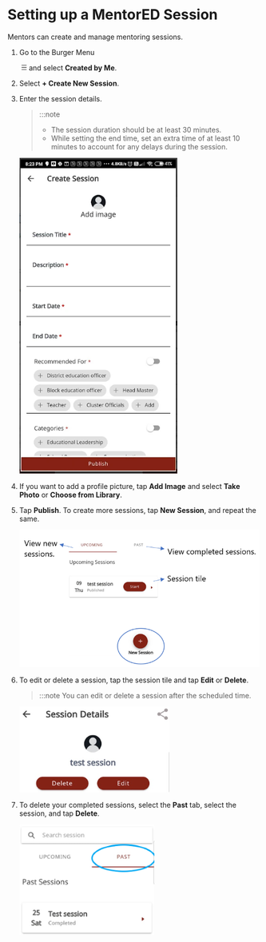 # Setting up a MentorED Session

Mentors can create and manage mentoring sessions.

1.  Go to the Burger Menu <div class="inlineImg">![burger menu](media/burgermenu-icon.png) and select **Created by Me**.</div>

2.  Select **+ Create New Session**.

3.  Enter the session details.

    > :::note 
    > * The session duration should be at least 30 minutes.
    > * While setting the end time, set an extra time of at least 10 minutes to account for any delays during the session.

    ![session details page](media/create_session.png)

4.  If you want to add a profile picture, tap **Add Image** and select **Take Photo** or **Choose from Library**.

5.  Tap **Publish**. To create more sessions, tap **New Session**, and repeat the same. 

    <div class="img_callout">

    ![upcoming and past sessions](media/upcomingsession-page.PNG)

    </div>

6.  To edit or delete a session, tap the session tile and tap **Edit** or **Delete**.

    > :::note 
    > You can edit or delete a session after the scheduled time.

    <div class="screenshot">

    ![edit or delete session](media/edit-session.PNG)
    
    </div>

7. To delete your completed sessions, select the **Past** tab, select the session, and tap **Delete**.

    <div class="screenshot">

    ![edit or delete session](media/delete-pastsessions.PNG)
    
    </div>




